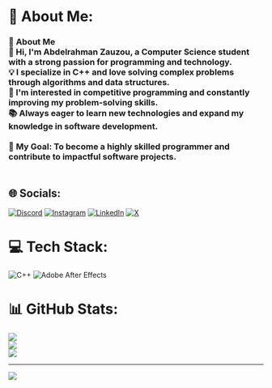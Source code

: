# 💫 About Me:
### 🤨 **About Me**  <br>👋 Hi, I'm **Abdelrahman Zauzou**, a **Computer Science student** with a strong passion for programming and technology.   <br>💡 I specialize in **C++** and love solving complex problems through algorithms and data structures.  <br>🚀 I'm interested in **competitive programming** and constantly improving my problem-solving skills.  <br>📚 Always eager to learn new technologies and expand my knowledge in **software development**.  <br><br>🎯 **My Goal**: To become a highly skilled programmer and contribute to impactful software projects.    <br><br>


## 🌐 Socials:
[![Discord](https://img.shields.io/badge/Discord-%237289DA.svg?logo=discord&logoColor=white)](https://discord.gg/ub.d) [![Instagram](https://img.shields.io/badge/Instagram-%23E4405F.svg?logo=Instagram&logoColor=white)](https://instagram.com/a_za3zo3) [![LinkedIn](https://img.shields.io/badge/LinkedIn-%230077B5.svg?logo=linkedin&logoColor=white)](https://linkedin.com/in/https://www.linkedin.com/in/abdelrahman-zauzou-a3471a33b/) [![X](https://img.shields.io/badge/X-black.svg?logo=X&logoColor=white)](https://x.com/a_za3zo3) 

# 💻 Tech Stack:
![C++](https://img.shields.io/badge/c++-%2300599C.svg?style=for-the-badge&logo=c%2B%2B&logoColor=white) ![Adobe After Effects](https://img.shields.io/badge/Adobe%20After%20Effects-9999FF.svg?style=for-the-badge&logo=Adobe%20After%20Effects&logoColor=white)
# 📊 GitHub Stats:
![](https://github-readme-stats.vercel.app/api?username=Ubb-a&theme=dark&hide_border=false&include_all_commits=true&count_private=false)<br/>
![](https://nirzak-streak-stats.vercel.app/?user=Ubb-a&theme=dark&hide_border=false)<br/>
![](https://github-readme-stats.vercel.app/api/top-langs/?username=Ubb-a&theme=dark&hide_border=false&include_all_commits=true&count_private=false&layout=compact)

---
[![](https://visitcount.itsvg.in/api?id=Ubb-a&icon=0&color=3)](https://visitcount.itsvg.in)

<!-- Proudly created with GPRM ( https://gprm.itsvg.in ) -->
